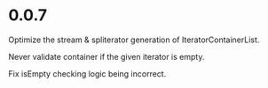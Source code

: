 # 0.0.7
Optimize the stream & spliterator generation of IteratorContainerList.

Never validate container if the given iterator is empty.

Fix isEmpty checking logic being incorrect.